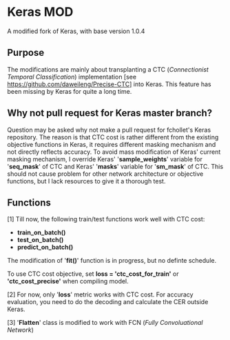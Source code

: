 # Keras MOD
A modified fork of Keras, with base version 1.0.4

## Purpose
The modifications are mainly about transplanting a CTC (*Connectionist Temporal Classification*) implementation [see https://github.com/daweileng/Precise-CTC] into Keras. This feature has been missing by Keras for quite a long time.

## Why not pull request for Keras master branch?
Question may be asked why not make a pull request for fchollet's Keras repository. The reason is that CTC cost is rather different from the existing objective functions in Keras, it requires different masking mechanism and not directly reflects accuracy. To avoid mass modification of Keras' current masking mechanism, I override Keras' '**sample_weights**' variable for '**seq_mask**' of CTC and Keras' '**masks**' variable for '**sm_mask**' of CTC. This should not cause problem for other network architecture or objective functions, but I lack resources to give it a thorough test.

## Functions
[1] Till now, the following train/test functions work well with CTC cost:
  * **train_on_batch()**
  * **test_on_batch()**
  * **predict_on_batch()**

The modification of '**fit()**' function is in progress, but no definte schedule.

To use CTC cost objective, set **loss = 'ctc_cost_for_train'** or **'ctc_cost_precise'** when compiling model.

[2] For now, only '**loss**' metric works with CTC cost. For accuracy evaluation, you need to do the decoding and calculate the CER outside Keras.

[3] '**Flatten**' class is modified to work with FCN (*Fully Convoluational Network*)
